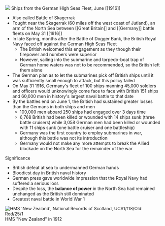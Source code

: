 
![](https://cdn.britannica.com/01/200501-004-89EA90E7/Ships-German-High-Seas-Fleet-June-1916.jpg?s=1500x700&q=85)
Ships from the German High Seas Fleet, June [[1916]]

- Also called Battle of Skagerrak
- Fought near the Skagerrak (60 miles off the west coast of Jutland), an arm of the North Sea between [[Great Britain]] and [[Germany]] battle fleets on May 31 [[1916]]
- In late Spring, months after the Battle of Dogger Bank, the British Royal Navy faced off against the German High Seas Fleet 
	- The British welcomed this engagement as they though their firepower and numbers were superior
	- However, sailing into the submarine and torpedo-boat trap of German home waters was not to be recommended, so the British left them alone
- The German plan as to let the submarines pick off British ships until it was sufficiently small enough to attack, but this policy failed
- On May 31 1916, Germany's fleet of 100 ships manning 45,000 soldiers and officers would unknowingly come face to face with British 151 ships and 60,000 men in history's largest naval battle to that date
- By the battles end on June 1, the British had sustained greater losses than the Germans in both ships and men
	- 100,000 men aboard 250 ships had engaged over 3 days time
	- 6,768 British had been killed or wounded with 14 ships sunk (three battle cruisers) while 3,058 German men had been killed or wounded with 11 ships sunk (one battle cruiser and one battleship)
	- Germany was the first country to employ submarines in war, although this battle was not its introduction
	- Germany would not make any more attempts to break the Allied blockade on the North Sea for the remainder of the war

Significance
- British defeat at sea to undermanned German hands
- Bloodiest day in British naval history 
- German press gave worldwide impression that the Royal Navy had suffered a serious loss
- Despite the loss, the **balance of power** in the North Sea had remained unchanged as the British still dominated 
- Greatest naval battle in World War 1

![HMS 'New Zealand', National Records of Scotland, UCS1/118/Old Red/25/1](https://www.nrscotland.gov.uk/files//research/JutlandFeature-UCS1-118-GEN-251-1.jpg "HMS 'New Zealand', National Records of Scotland, UCS1/118/Old Red/25/1")
HMS "New Zealand" in 1912
